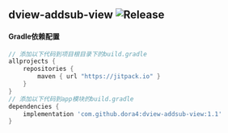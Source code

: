 dview-addsub-view
![Release](https://jitpack.io/v/dora4/dview-addsub-view.svg)
--------------------------------

#### Gradle依赖配置

```groovy
// 添加以下代码到项目根目录下的build.gradle
allprojects {
    repositories {
        maven { url "https://jitpack.io" }
    }
}
// 添加以下代码到app模块的build.gradle
dependencies {
    implementation 'com.github.dora4:dview-addsub-view:1.1'
}
```